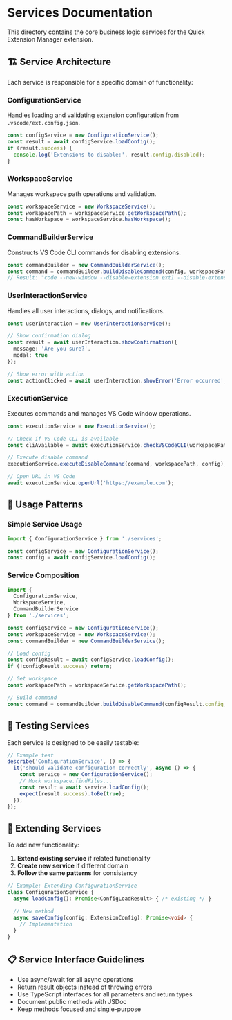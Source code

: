 # Services Documentation

This directory contains the core business logic services for the Quick Extension Manager extension.

## 🏗️ Service Architecture

Each service is responsible for a specific domain of functionality:

### ConfigurationService
Handles loading and validating extension configuration from `.vscode/ext.config.json`.

```typescript
const configService = new ConfigurationService();
const result = await configService.loadConfig();
if (result.success) {
  console.log('Extensions to disable:', result.config.disabled);
}
```

### WorkspaceService
Manages workspace path operations and validation.

```typescript
const workspaceService = new WorkspaceService();
const workspacePath = workspaceService.getWorkspacePath();
const hasWorkspace = workspaceService.hasWorkspace();
```

### CommandBuilderService
Constructs VS Code CLI commands for disabling extensions.

```typescript
const commandBuilder = new CommandBuilderService();
const command = commandBuilder.buildDisableCommand(config, workspacePath);
// Result: "code --new-window --disable-extension ext1 --disable-extension ext2 /path/to/workspace"
```

### UserInteractionService
Handles all user interactions, dialogs, and notifications.

```typescript
const userInteraction = new UserInteractionService();

// Show confirmation dialog
const result = await userInteraction.showConfirmation({
  message: 'Are you sure?',
  modal: true
});

// Show error with action
const actionClicked = await userInteraction.showError('Error occurred', 'Learn More');
```

### ExecutionService
Executes commands and manages VS Code window operations.

```typescript
const executionService = new ExecutionService();

// Check if VS Code CLI is available
const cliAvailable = await executionService.checkVSCodeCLI(workspacePath);

// Execute disable command
executionService.executeDisableCommand(command, workspacePath, config);

// Open URL in VS Code
await executionService.openUrl('https://example.com');
```

## 🔧 Usage Patterns

### Simple Service Usage
```typescript
import { ConfigurationService } from './services';

const configService = new ConfigurationService();
const config = await configService.loadConfig();
```

### Service Composition
```typescript
import {
  ConfigurationService,
  WorkspaceService,
  CommandBuilderService
} from './services';

const configService = new ConfigurationService();
const workspaceService = new WorkspaceService();
const commandBuilder = new CommandBuilderService();

// Load config
const configResult = await configService.loadConfig();
if (!configResult.success) return;

// Get workspace
const workspacePath = workspaceService.getWorkspacePath();

// Build command
const command = commandBuilder.buildDisableCommand(configResult.config, workspacePath);
```

## 🧪 Testing Services

Each service is designed to be easily testable:

```typescript
// Example test
describe('ConfigurationService', () => {
  it('should validate configuration correctly', async () => {
    const service = new ConfigurationService();
    // Mock workspace.findFiles...
    const result = await service.loadConfig();
    expect(result.success).toBe(true);
  });
});
```

## 🚀 Extending Services

To add new functionality:

1. **Extend existing service** if related functionality
2. **Create new service** if different domain
3. **Follow the same patterns** for consistency

```typescript
// Example: Extending ConfigurationService
class ConfigurationService {
  async loadConfig(): Promise<ConfigLoadResult> { /* existing */ }

  // New method
  async saveConfig(config: ExtensionConfig): Promise<void> {
    // Implementation
  }
}
```

## 📋 Service Interface Guidelines

- Use async/await for all async operations
- Return result objects instead of throwing errors
- Use TypeScript interfaces for all parameters and return types
- Document public methods with JSDoc
- Keep methods focused and single-purpose
